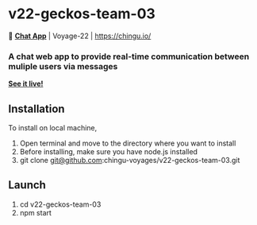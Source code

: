 # v22-geckos-team-03
💬 **[Chat App](https://sl-chat-app.netlify.app/)** | Voyage-22 | https://chingu.io/

### A chat web app to provide real-time communication between muliple users via messages

**[See it live!](https://sl-chat-app.netlify.app/)**

<!--
TODO: Rename site and correct links! Also give a proper name and put it on top isntead of v22-geckos-team-03 because that's already the name of the repo
-->

## Installation
To install on local machine,
1. Open terminal and move to the directory where you want to install
2. Before installing, make sure you have node.js installed
3. git clone git@github.com:chingu-voyages/v22-geckos-team-03.git

## Launch
1. cd v22-geckos-team-03
2. npm start
